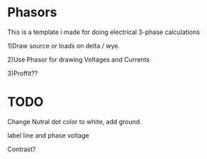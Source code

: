 # Phasors
This is a template i made for doing electrical 3-phase calculations

1)Draw source or loads on delta / wye.

2)Use Phasor for drawing Voltages and Currents

3)Proffit??

# TODO

Change Nutral dot color to white, add ground.

label line and phase voltage

Contrast?
